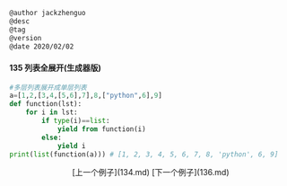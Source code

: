 
```markdown
@author jackzhenguo
@desc
@tag
@version 
@date 2020/02/02
```

#### 135 列表全展开(生成器版)
```python
#多层列表展开成单层列表
a=[1,2,[3,4,[5,6],7],8,["python",6],9]
def function(lst):
    for i in lst:
        if type(i)==list:
            yield from function(i)
        else:
            yield i
print(list(function(a))) # [1, 2, 3, 4, 5, 6, 7, 8, 'python', 6, 9]
```

<center>[上一个例子](134.md)    [下一个例子](136.md)</center>